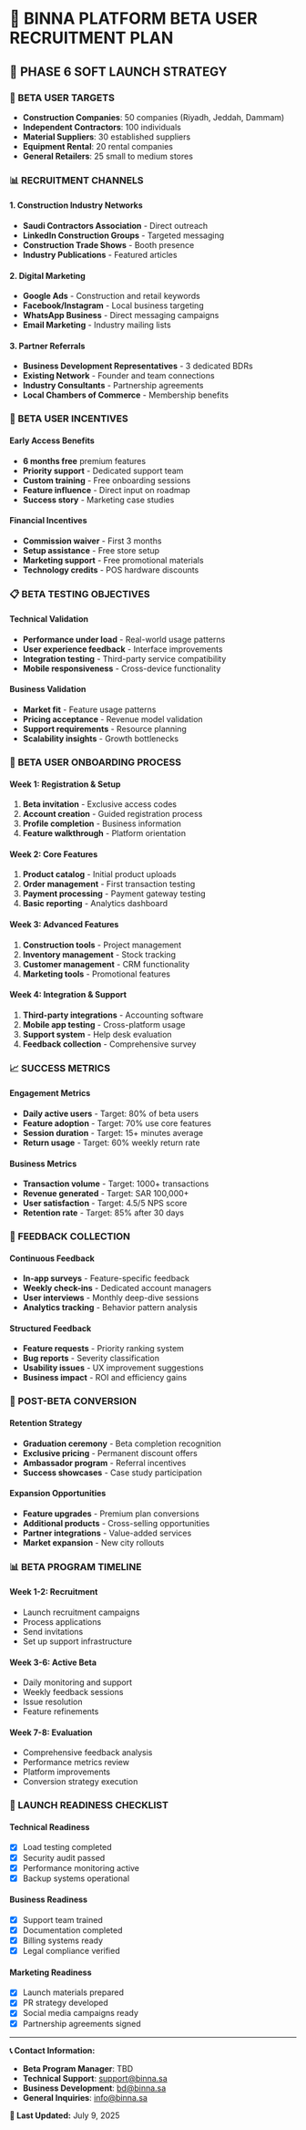 # 🚀 BINNA PLATFORM BETA USER RECRUITMENT PLAN

## 📅 **PHASE 6 SOFT LAUNCH STRATEGY**

### **🎯 BETA USER TARGETS**
- **Construction Companies**: 50 companies (Riyadh, Jeddah, Dammam)
- **Independent Contractors**: 100 individuals 
- **Material Suppliers**: 30 established suppliers
- **Equipment Rental**: 20 rental companies
- **General Retailers**: 25 small to medium stores

### **📊 RECRUITMENT CHANNELS**

#### **1. Construction Industry Networks**
- **Saudi Contractors Association** - Direct outreach
- **LinkedIn Construction Groups** - Targeted messaging
- **Construction Trade Shows** - Booth presence
- **Industry Publications** - Featured articles

#### **2. Digital Marketing**
- **Google Ads** - Construction and retail keywords
- **Facebook/Instagram** - Local business targeting
- **WhatsApp Business** - Direct messaging campaigns
- **Email Marketing** - Industry mailing lists

#### **3. Partner Referrals**
- **Business Development Representatives** - 3 dedicated BDRs
- **Existing Network** - Founder and team connections
- **Industry Consultants** - Partnership agreements
- **Local Chambers of Commerce** - Membership benefits

### **🎁 BETA USER INCENTIVES**

#### **Early Access Benefits**
- **6 months free** premium features
- **Priority support** - Dedicated support team
- **Custom training** - Free onboarding sessions
- **Feature influence** - Direct input on roadmap
- **Success story** - Marketing case studies

#### **Financial Incentives**
- **Commission waiver** - First 3 months
- **Setup assistance** - Free store setup
- **Marketing support** - Free promotional materials
- **Technology credits** - POS hardware discounts

### **📋 BETA TESTING OBJECTIVES**

#### **Technical Validation**
- **Performance under load** - Real-world usage patterns
- **User experience feedback** - Interface improvements
- **Integration testing** - Third-party service compatibility
- **Mobile responsiveness** - Cross-device functionality

#### **Business Validation**
- **Market fit** - Feature usage patterns
- **Pricing acceptance** - Revenue model validation
- **Support requirements** - Resource planning
- **Scalability insights** - Growth bottlenecks

### **📱 BETA USER ONBOARDING PROCESS**

#### **Week 1: Registration & Setup**
1. **Beta invitation** - Exclusive access codes
2. **Account creation** - Guided registration process
3. **Profile completion** - Business information
4. **Feature walkthrough** - Platform orientation

#### **Week 2: Core Features**
1. **Product catalog** - Initial product uploads
2. **Order management** - First transaction testing
3. **Payment processing** - Payment gateway testing
4. **Basic reporting** - Analytics dashboard

#### **Week 3: Advanced Features**
1. **Construction tools** - Project management
2. **Inventory management** - Stock tracking
3. **Customer management** - CRM functionality
4. **Marketing tools** - Promotional features

#### **Week 4: Integration & Support**
1. **Third-party integrations** - Accounting software
2. **Mobile app testing** - Cross-platform usage
3. **Support system** - Help desk evaluation
4. **Feedback collection** - Comprehensive survey

### **📈 SUCCESS METRICS**

#### **Engagement Metrics**
- **Daily active users** - Target: 80% of beta users
- **Feature adoption** - Target: 70% use core features
- **Session duration** - Target: 15+ minutes average
- **Return usage** - Target: 60% weekly return rate

#### **Business Metrics**
- **Transaction volume** - Target: 1000+ transactions
- **Revenue generated** - Target: SAR 100,000+
- **User satisfaction** - Target: 4.5/5 NPS score
- **Retention rate** - Target: 85% after 30 days

### **🔄 FEEDBACK COLLECTION**

#### **Continuous Feedback**
- **In-app surveys** - Feature-specific feedback
- **Weekly check-ins** - Dedicated account managers
- **User interviews** - Monthly deep-dive sessions
- **Analytics tracking** - Behavior pattern analysis

#### **Structured Feedback**
- **Feature requests** - Priority ranking system
- **Bug reports** - Severity classification
- **Usability issues** - UX improvement suggestions
- **Business impact** - ROI and efficiency gains

### **🎯 POST-BETA CONVERSION**

#### **Retention Strategy**
- **Graduation ceremony** - Beta completion recognition
- **Exclusive pricing** - Permanent discount offers
- **Ambassador program** - Referral incentives
- **Success showcases** - Case study participation

#### **Expansion Opportunities**
- **Feature upgrades** - Premium plan conversions
- **Additional products** - Cross-selling opportunities
- **Partner integrations** - Value-added services
- **Market expansion** - New city rollouts

### **📊 BETA PROGRAM TIMELINE**

#### **Week 1-2: Recruitment**
- Launch recruitment campaigns
- Process applications
- Send invitations
- Set up support infrastructure

#### **Week 3-6: Active Beta**
- Daily monitoring and support
- Weekly feedback sessions
- Issue resolution
- Feature refinements

#### **Week 7-8: Evaluation**
- Comprehensive feedback analysis
- Performance metrics review
- Platform improvements
- Conversion strategy execution

### **🚀 LAUNCH READINESS CHECKLIST**

#### **Technical Readiness**
- [x] Load testing completed
- [x] Security audit passed
- [x] Performance monitoring active
- [x] Backup systems operational

#### **Business Readiness**
- [x] Support team trained
- [x] Documentation completed
- [x] Billing systems ready
- [x] Legal compliance verified

#### **Marketing Readiness**
- [x] Launch materials prepared
- [x] PR strategy developed
- [x] Social media campaigns ready
- [x] Partnership agreements signed

---

**📞 Contact Information:**
- **Beta Program Manager**: TBD
- **Technical Support**: support@binna.sa
- **Business Development**: bd@binna.sa
- **General Inquiries**: info@binna.sa

**🔄 Last Updated:** July 9, 2025
